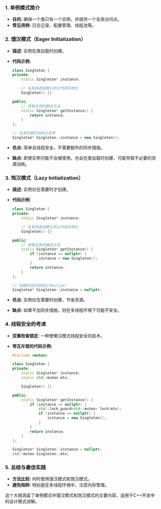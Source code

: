 ### 1. 单例模式简介
- **目的:** 确保一个类只有一个实例，并提供一个全局访问点。
- **常见用例:** 日志记录、配置管理、线程池等。

### 2. 饿汉模式（Eager Initialization）
- **描述:** 实例在类加载时创建。
- **代码示例:**

  ```cpp
  class Singleton {
  private:
      static Singleton* instance;

      // 私有构造函数以防止外部实例化
      Singleton() {}

  public:
      // 获取实例的静态方法
      static Singleton* getInstance() {
          return instance;
      }
  };

  // 在类加载时初始化实例
  Singleton* Singleton::instance = new Singleton();
  ```

- **优点:** 简单且线程安全，不需要额外的同步措施。
- **缺点:** 即使实例可能不会被使用，也会在类加载时创建，可能导致不必要的资源消耗。

### 3. 饱汉模式（Lazy Initialization）
- **描述:** 实例仅在需要时才创建。
- **代码示例:**

  ```cpp
  class Singleton {
  private:
      static Singleton* instance;

      // 私有构造函数以防止外部实例化
      Singleton() {}

  public:
      // 获取实例的静态方法
      static Singleton* getInstance() {
          if (instance == nullptr) {
              instance = new Singleton();
          }
          return instance;
      }
  };

  // 将静态成员初始化为nullptr
  Singleton* Singleton::instance = nullptr;
  ```

- **优点:** 实例仅在需要时创建，节省资源。
- **缺点:** 如果不加同步措施，则在多线程环境下可能不安全。

### 4. 线程安全的考虑
- **双重检查锁定:** 一种使懒汉模式线程安全的技术。
- **带互斥锁的代码示例:**

  ```cpp
  #include <mutex>

  class Singleton {
  private:
      static Singleton* instance;
      static std::mutex mtx;

      Singleton() {}

  public:
      static Singleton* getInstance() {
          if (instance == nullptr) {
              std::lock_guard<std::mutex> lock(mtx);
              if (instance == nullptr) {
                  instance = new Singleton();
              }
          }
          return instance;
      }
  };

  Singleton* Singleton::instance = nullptr;
  std::mutex Singleton::mtx;
  ```

### 5. 总结与最佳实践
- **方法比较:** 何时使用饿汉模式和饱汉模式。
- **避免陷阱:** 特别是在多线程环境中，注意内存管理。

这个大纲涵盖了单例模式中饿汉模式和饱汉模式的主要内容，适用于C++开发中的设计模式讲解。